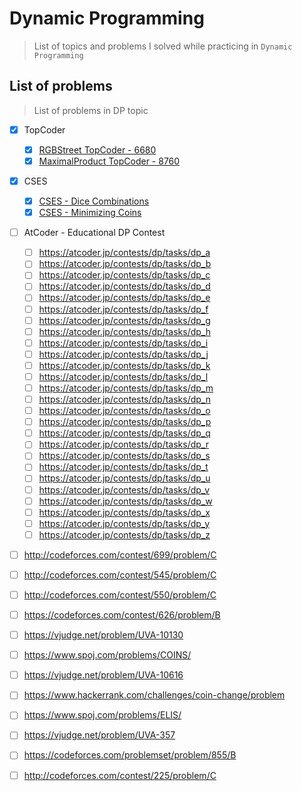 # Dynamic Programming
> List of topics and problems I solved while practicing in `Dynamic Programming`


## List of problems
> List of problems in DP topic

- [x] TopCoder 
  - [x] [RGBStreet TopCoder - 6680](https://vjudge.net/problem/TopCoder-6680)
  - [x] [MaximalProduct TopCoder - 8760](https://vjudge.net/problem/TopCoder-8760)
- [x] CSES
  - [x] [CSES - Dice Combinations](https://cses.fi/problemset/task/1633)
  - [x] [CSES - Minimizing Coins](https://cses.fi/problemset/task/1634)

- [ ] AtCoder - Educational DP Contest
  - [ ] https://atcoder.jp/contests/dp/tasks/dp_a
  - [ ] https://atcoder.jp/contests/dp/tasks/dp_b
  - [ ] https://atcoder.jp/contests/dp/tasks/dp_c
  - [ ] https://atcoder.jp/contests/dp/tasks/dp_d
  - [ ] https://atcoder.jp/contests/dp/tasks/dp_e
  - [ ] https://atcoder.jp/contests/dp/tasks/dp_f
  - [ ] https://atcoder.jp/contests/dp/tasks/dp_g
  - [ ] https://atcoder.jp/contests/dp/tasks/dp_h
  - [ ] https://atcoder.jp/contests/dp/tasks/dp_i
  - [ ] https://atcoder.jp/contests/dp/tasks/dp_j
  - [ ] https://atcoder.jp/contests/dp/tasks/dp_k
  - [ ] https://atcoder.jp/contests/dp/tasks/dp_l
  - [ ] https://atcoder.jp/contests/dp/tasks/dp_m
  - [ ] https://atcoder.jp/contests/dp/tasks/dp_n
  - [ ] https://atcoder.jp/contests/dp/tasks/dp_o
  - [ ] https://atcoder.jp/contests/dp/tasks/dp_p
  - [ ] https://atcoder.jp/contests/dp/tasks/dp_q
  - [ ] https://atcoder.jp/contests/dp/tasks/dp_r
  - [ ] https://atcoder.jp/contests/dp/tasks/dp_s
  - [ ] https://atcoder.jp/contests/dp/tasks/dp_t
  - [ ] https://atcoder.jp/contests/dp/tasks/dp_u
  - [ ] https://atcoder.jp/contests/dp/tasks/dp_v
  - [ ] https://atcoder.jp/contests/dp/tasks/dp_w
  - [ ] https://atcoder.jp/contests/dp/tasks/dp_x
  - [ ] https://atcoder.jp/contests/dp/tasks/dp_y
  - [ ] https://atcoder.jp/contests/dp/tasks/dp_z

- [ ] http://codeforces.com/contest/699/problem/C
- [ ] http://codeforces.com/contest/545/problem/C
- [ ] http://codeforces.com/contest/550/problem/C
- [ ] https://codeforces.com/contest/626/problem/B
- [ ] https://vjudge.net/problem/UVA-10130
- [ ] https://www.spoj.com/problems/COINS/
- [ ] https://vjudge.net/problem/UVA-10616
- [ ] https://www.hackerrank.com/challenges/coin-change/problem
- [ ] https://www.spoj.com/problems/ELIS/
- [ ] https://vjudge.net/problem/UVA-357
- [ ] https://codeforces.com/problemset/problem/855/B
- [ ] http://codeforces.com/contest/225/problem/C


